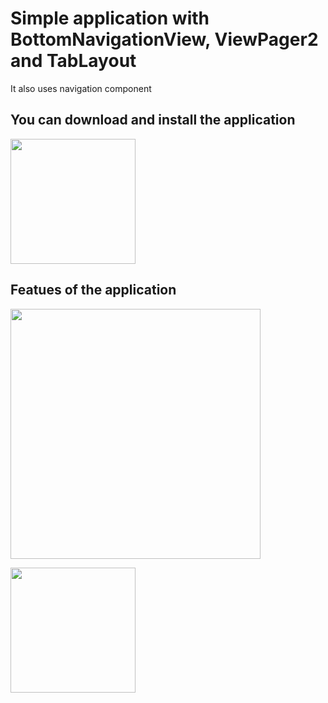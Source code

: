 # Simple application with BottomNavigationView, ViewPager2 and TabLayout
It also uses navigation component

## You can download and install the application
[<img src="https://user-images.githubusercontent.com/56734609/114069097-0a59e500-98b8-11eb-9dd5-047b4d2e4fb5.png" width="200" height="200">](https://t.me/android_projects/69 "On Telegram")

## Featues of the application
<img src="https://user-images.githubusercontent.com/56734609/115445644-914f7b80-a22f-11eb-8b5e-2f0136bfd003.gif" width="400" heigth="730" />  

[<img src="https://user-images.githubusercontent.com/56734609/114071381-7ccbc480-98ba-11eb-959f-674cb3a25e1e.png" width="200" height="200">](https://youtu.be/rKnv9Jyyepo "On Youtube")
